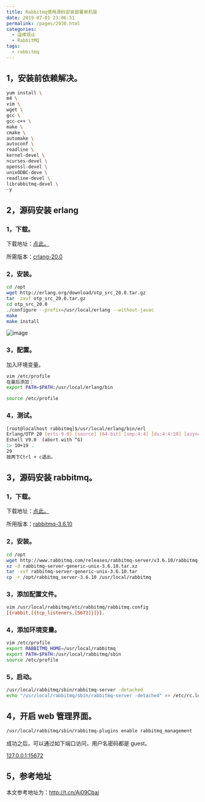 ```yaml
---
title: Rabbitmq使用源码安装部署单机版
date: 2019-07-01 23:06:51
permalink: /pages/2930.html
categories:
  - 运维观止
  - RabbitMQ
tags:
  - rabbitmq
---
```


## 1，安装前依赖解决。



```sh
yum install \
m4 \
vim \
wget \
gcc \
gcc-c++ \
make \
cmake \
automake \
autoconf \
readline \
kernel-devel \
ncurses-devel \
openssl-devel \
unixODBC-deve \
readline-devel \
librabbitmq-devel \
-y
```



## 2，源码安装 erlang



### 1，下载。



下载地址：[点此。](http://www.erlang.org/downloads?spm=a2c4e.11153940.blogcont601389.11.4f0e5a69Lhb3Hl)



所需版本：[crlang-20.0](http://erlang.org/download/otp_src_20.0.tar.gz?spm=a2c4e.11153940.blogcont601389.12.4f0e5a69Lhb3Hl&file=otp_src_20.0.tar.gz)



### 2，安装。



```sh
cd /opt
wget http://erlang.org/download/otp_src_20.0.tar.gz
tar -zxvf otp_src_20.0.tar.gz
cd otp_src_20.0
./configure --prefix=/usr/local/erlang --without-javac
make
make install
```





![image](https://tvax3.sinaimg.cn/large/008k1Yt0ly1grx79akdlpj608w06m3z502.jpg)





### 3，配置。



加入环境变量。



```sh
vim /etc/profile
在最后添加：
export PATH=$PATH:/usr/local/erlang/bin
```



```sh
source /etc/profile
```



### 4，测试。



```sh
[root@localhost rabbitmq]$/usr/local/erlang/bin/erl
Erlang/OTP 20 [erts-9.0] [source] [64-bit] [smp:4:4] [ds:4:4:10] [async-threads:10] [hipe] [kernel-poll:false]
Eshell V9.0  (abort with ^G)
1> 10+19 .
29
按两下Ctrl + c退出。
```



## 3，源码安装 rabbitmq。



### 1，下载。



下载地址：[点此。](https://github.com/rabbitmq/rabbitmq-server/releases)



所用版本：[rabbitmq-3.6.10](https://codeload.github.com/rabbitmq/rabbitmq-server/tar.gz/rabbitmq_v3_6_11_rc3)



### 2，安装。



```sh
cd /opt
wget http://www.rabbitmq.com/releases/rabbitmq-server/v3.6.10/rabbitmq-server-generic-unix-3.6.10.tar.xz
xz -d rabbitmq-server-generic-unix-3.6.10.tar.xz
tar -xvf rabbitmq-server-generic-unix-3.6.10.tar
cp -r /opt/rabbitmq_server-3.6.10 /usr/local/rabbitmq
```



### 3，添加配置文件。



```sh
vim /usr/local/rabbitmq/etc/rabbitmq/rabbitmq.config
[{rabbit,[{tcp_listeners,[5672]}]}].
```



### 4，添加环境变量。



```sh
vim /etc/profile
export RABBITMQ_HOME=/usr/local/rabbitmq
export PATH=$PATH:/usr/local/rabbitmq/sbin
source /etc/profile
```



### 5，启动。



```sh
/usr/local/rabbitmq/sbin/rabbitmq-server -detached
echo "/usr/local/rabbitmq/sbin/rabbitmq-server -detached" >> /etc/rc.local      #添加开机自启动。
```



## 4，开启 web 管理界面。



```sh
/usr/local/rabbitmq/sbin/rabbitmq-plugins enable rabbitmq_management
```



成功之后，可以通过如下端口访问，用户名密码都是 guest。



[127.0.0.1:15672](http://www.eryajf.net/127.0.0.1:15672)



## 5，参考地址



本文参考地址为：http://t.cn/Ai09Cbaj

